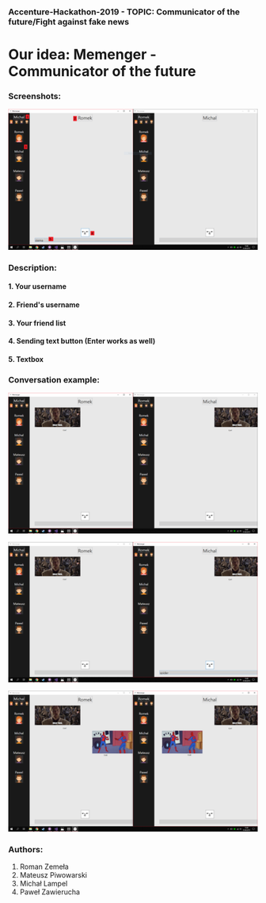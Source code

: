 ### Accenture-Hackathon-2019 - TOPIC: Communicator of the future/Fight against fake news
# Our idea: Memenger - Communicator of the future

### Screenshots:
![](https://raw.githubusercontent.com/matpiwowarski/Accenture-Hackathon-2019/master/Screenshots/0.PNG)
### Description:
#### 1. Your username 
#### 2. Friend's username
#### 3. Your friend list
#### 4. Sending text button (Enter works as well) 
#### 5. Textbox  

### Conversation example:

![](https://raw.githubusercontent.com/matpiwowarski/Accenture-Hackathon-2019/master/Screenshots/1.png)

![](https://raw.githubusercontent.com/matpiwowarski/Accenture-Hackathon-2019/master/Screenshots/2.PNG)

![](https://raw.githubusercontent.com/matpiwowarski/Accenture-Hackathon-2019/master/Screenshots/3.PNG)

### Authors:
1. Roman Zemeła
2. Mateusz Piwowarski
3. Michał Lampel
4. Paweł Zawierucha
